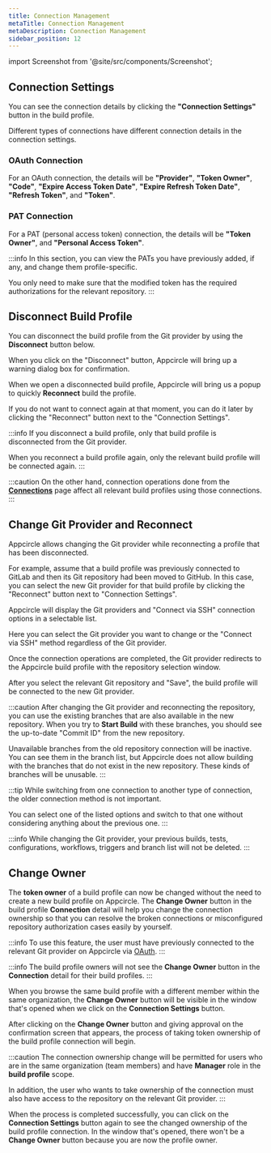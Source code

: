 ```yaml
---
title: Connection Management
metaTitle: Connection Management
metaDescription: Connection Management
sidebar_position: 12
---
```


import Screenshot from '@site/src/components/Screenshot';

## Connection Settings

You can see the connection details by clicking the **"Connection Settings"** button in the build profile.

<Screenshot url='https://cdn.appcircle.io/docs/assets/connections-new-main.png' />

Different types of connections have different connection details in the connection settings.

### OAuth Connection

For an OAuth connection, the details will be **"Provider"**, **"Token Owner"**, **"Code"**, **"Expire Access Token Date"**, **"Expire Refresh Token Date"**, **"Refresh Token"**, and **"Token"**.

<Screenshot url='https://cdn.appcircle.io/docs/assets/connection-last-1n.png' />

### PAT Connection

For a PAT (personal access token) connection, the details will be **"Token Owner"**, and **"Personal Access Token"**.

<Screenshot url='https://cdn.appcircle.io/docs/assets/connection-last-3n.png' />

:::info
In this section, you can view the PATs you have previously added, if any, and change them profile-specific.

You only need to make sure that the modified token has the required authorizations for the relevant repository.
:::

## Disconnect Build Profile

You can disconnect the build profile from the Git provider by using the **Disconnect** button below.

<Screenshot url='https://cdn.appcircle.io/docs/assets/disconnect-1.png' />

When you click on the "Disconnect" button, Appcircle will bring up a warning dialog box for confirmation.

<Screenshot url='https://cdn.appcircle.io/docs/assets/disconnect-2.png' />

When we open a disconnected build profile, Appcircle will bring us a popup to quickly **Reconnect** build the profile.

<Screenshot url='https://cdn.appcircle.io/docs/assets/disconnect-3.png' />

If you do not want to connect again at that moment, you can do it later by clicking the "Reconnect" button next to the "Connection Settings".

<Screenshot url='https://cdn.appcircle.io/docs/assets/reconnect-button.png' />

:::info
If you disconnect a build profile, only that build profile is disconnected from the Git provider.

When you reconnect a build profile again, only the relevant build profile will be connected again.
:::

:::caution
On the other hand, connection operations done from the **[Connections](./connections.md)** page affect all relevant build profiles using those connections.
:::

## Change Git Provider and Reconnect

Appcircle allows changing the Git provider while reconnecting a profile that has been disconnected.

For example, assume that a build profile was previously connected to GitLab and then its Git repository had been moved to GitHub. In this case, you can select the new Git provider for that build profile by clicking the "Reconnect" button next to "Connection Settings".

<Screenshot url='https://cdn.appcircle.io/docs/assets/reconnect-button.png' />

Appcircle will display the Git providers and "Connect via SSH" connection options in a selectable list.

Here you can select the Git provider you want to change or the "Connect via SSH" method regardless of the Git provider.

<Screenshot url='https://cdn.appcircle.io/docs/assets/change-provider.png' />

Once the connection operations are completed, the Git provider redirects to the Appcircle build profile with the repository selection window.

<Screenshot url='https://cdn.appcircle.io/docs/assets/repo-select.png' />

After you select the relevant Git repository and "Save", the build profile will be connected to the new Git provider.

<Screenshot url='https://cdn.appcircle.io/docs/assets/repo-success-c.png' />

:::caution
After changing the Git provider and reconnecting the repository, you can use the existing branches that are also available in the new repository. When you try to **Start Build** with these branches, you should see the up-to-date "Commit ID" from the new repository.

Unavailable branches from the old repository connection will be inactive. You can see them in the branch list, but Appcircle does not allow building with the branches that do not exist in the new repository. These kinds of branches will be unusable.
:::

:::tip
While switching from one connection to another type of connection, the older connection method is not important.

You can select one of the listed options and switch to that one without considering anything about the previous one.
:::

:::info
While changing the Git provider, your previous builds, tests, configurations, workflows, triggers and branch list will not be deleted.
:::

## Change Owner

The **token owner** of a build profile can now be changed without the need to create a new build profile on Appcircle. The **Change Owner** button in the build profile **Connection** detail will help you change the connection ownership so that you can resolve the broken connections or misconfigured repository authorization cases easily by yourself.

:::info
To use this feature, the user must have previously connected to the relevant Git provider on Appcircle via [OAuth](connections.md#managing-oauth-connections).
:::

:::info
The build profile owners will not see the **Change Owner** button in the **Connection** detail for their build profiles.
:::

<Screenshot url='https://cdn.appcircle.io/docs/assets/owner-main.png' />

When you browse the same build profile with a different member within the same organization, the **Change Owner** button will be visible in the window that's opened when we click on the **Connection Settings** button.

<Screenshot url='https://cdn.appcircle.io/docs/assets/owner-modal.png' />

After clicking on the **Change Owner** button and giving approval on the confirmation screen that appears, the process of taking token ownership of the build profile connection will begin.

<Screenshot url='https://cdn.appcircle.io/docs/assets/owner-warning.png' />

:::caution
The connection ownership change will be permitted for users who are in the same organization (team members) and have **Manager** role in the **build profile** scope.

In addition, the user who wants to take ownership of the connection must also have access to the repository on the relevant Git provider.
:::

When the process is completed successfully, you can click on the **Connection Settings** button again to see the changed ownership of the build profile connection. In the window that's opened, there won't be a **Change Owner** button because you are now the profile owner.

<Screenshot url='https://cdn.appcircle.io/docs/assets/owner-changed.png' />
